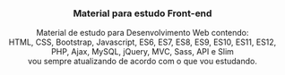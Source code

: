 <h3 align="center">Material para estudo Front-end</h3>

<p align="center">
    Material de estudo para Desenvolvimento Web contendo: <br />
    HTML, CSS, Bootstrap, Javascript, ES6, ES7, ES8, ES9, ES10, ES11, ES12,<br> PHP, Ajax, MySQL, jQuery, MVC, Sass, API e Slim <br />
    vou sempre atualizando de acordo   com o que vou estudando.
</p>
